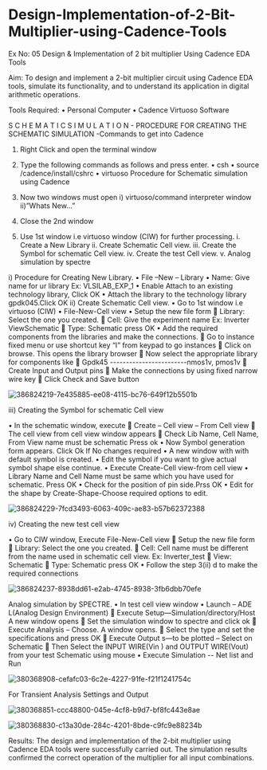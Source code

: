 # Design-Implementation-of-2-Bit-Multiplier-using-Cadence-Tools
Ex No: 05     Design & Implementation of 2 bit multiplier Using Cadence EDA Tools   

Aim:
To design and implement a 2-bit multiplier circuit using Cadence EDA tools, simulate its functionality, and to understand its application in digital arithmetic operations.

Tools Required:
•	Personal Computer
•	Cadence Virtuoso Software

S C H E M A T I C S I M U L A T I O N - PROCEDURE FOR CREATING THE SCHEMATIC SIMULATION -Commands to get into Cadence

1.	Right Click and open the terminal window
2.	Type the following commands as follows and press enter.
•	csh
•	source /cadence/install/cshrc
•	virtuoso 
Procedure for Schematic simulation using Cadence

1.	Now two windows must open i) virtuoso/command interpreter window ii)”Whats New…”
2.	Close the 2nd window
3.	Use 1st window i.e virtuoso window (CIW) for further processing.
i.	Create a New Library
ii.	Create Schematic Cell view.
iii.	Create the Symbol for schematic Cell view.
iv.	Create the test Cell view.
v.	Analog simulation by spectre


i)	Procedure for Creating New Library.
•	File –New – Library
•	Name: Give name for ur library Ex: VLSILAB_EXP_1
•	Enable Attach to an existing technology library, Click OK
•	Attach the library to the technology library gpdk045.Click OK
ii)	Create Schematic Cell view.
•	Go to 1st window i.e virtuoso (CIW)
•	File-New-Cell view
•	Setup the new file form
	Library: Select the one you created.
	Cell: Give the experiment name Ex: Inverter ViewSchematic
	Type: Schematic press OK
•	Add the required components from the libraries and make the connections.
	Go to instance fixed menu or use shortcut key “I” from keypad to go instances
	Click on browse. This opens the library browser
	Now select the appropriate library for components like 
	Gpdk45 ------------------------nmos1v, pmos1v
	Create Input and Output pins
	Make the connections by using fixed narrow wire key
	Click Check and Save button

![386824219-7e435885-ee08-4115-bc76-649f12b5501b](https://github.com/user-attachments/assets/156e5a4f-eaec-4fda-b13c-e64222770fe3)


 
iii)	Creating the Symbol for schematic Cell view

•	In the schematic window, execute 
	Create – Cell view – From Cell view
	The cell view from cell view window appears
	Check Lib Name, Cell Name, From View name must be schematic Press ok
•	Now Symbol generation form appears. Click Ok If No changes required
•	A new window with with default symbol is created.
•	Edit the symbol if you want to give actual symbol shape else continue.
•	Execute Create-Cell view-from cell view
•	Library Name and Cell Name must be same which you have used for schematic. Press OK
•	Check for the position of pin side.Prss OK
•	Edit for the shape by Create-Shape-Choose required options to edit.

 ![386824229-7fcd3493-6063-409c-ae83-b57b62372388](https://github.com/user-attachments/assets/12f82dd7-8a21-42e2-ab50-bf13c22d744a)




iv)	Creating the new test cell view

•	Go to CIW window, Execute File-New-Cell view
	Setup the new file form
	Library: Select the one you created.
	Cell: Cell name must be different from the name used in schematic cell view. Ex: Inverter_test
	View: Schematic
	Type: Schematic press OK
•	Follow the step 3(ii) d to make the required connections


![386824237-8938dd61-e2ab-4745-8938-3fb6dbb70efe](https://github.com/user-attachments/assets/a5034663-9404-4b7a-ab0f-16a3e4108ab3)


 

Analog simulation by SPECTRE.
•	In test cell view window
•	Launch – ADE L(Analog Design Environment)
	Execute Setup—Simulation/directory/Host A new window opens
	Set the simulation window to spectre and click ok
	Execute Analysis – Choose. A window opens.
	Select the type and set the specifications and press OK
	Execute Output s—to be plotted – Select on Schematic
	Then Select the INPUT WIRE(Vin ) and OUTPUT WIRE(Vout) from your test Schematic using mouse
•	Execute Simulation -- Net list and Run

![380368908-cefafc03-6c2e-4227-91fe-f21f1241754c](https://github.com/user-attachments/assets/cb71aa81-e6e8-4c53-ac0d-08adc7ccf90e)



For Transient Analysis Settings and Output

![380368851-ccc48800-045e-4cf8-b9d7-bf8fc443e8ae](https://github.com/user-attachments/assets/390a28cc-285c-499b-8c17-e81ad24f3da5)


![380368830-c13a30de-284c-4201-8bde-c9fc9e88234b](https://github.com/user-attachments/assets/dff5d2ad-55f8-4a11-a65e-d8ec04ff431c)

  

Results:
The design and implementation of the 2-bit multiplier using Cadence EDA tools were successfully carried out. The simulation results confirmed the correct operation of the multiplier for all input combinations. 
